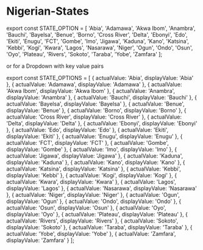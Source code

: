 # Nigerian-States

export const STATE_OPTION = [
    'Abia',
    'Adamawa',
    'Akwa Ibom',
    'Anambra',
    'Bauchi',
    'Bayelsa',
    'Benue',
    'Borno',
    'Cross River',
    'Delta',
    'Ebonyi',
    'Edo',
    'Ekiti',
    'Enugu',
    'FCT',
    'Gombe',
    'Imo',
    'Jigawa',
    'Kaduna',
    'Kano',
    'Katsina',
    'Kebbi',
    'Kogi',
    'Kwara',
    'Lagos',
    'Nasarawa',
    'Niger',
    'Ogun',
    'Ondo',
    'Osun',
    'Oyo',
    'Plateau',
    'Rivers',
    'Sokoto',
    'Taraba',
    'Yobe',
    'Zamfara'
];

or for a Dropdown with key value pairs

export const STATE_OPTIONS = [
    {
        actualValue: 'Abia',
        displayValue: 'Abia'
    },
    {
        actualValue: 'Adamawa',
        displayValue: 'Adamawa'
    },
    {
        actualValue: 'Akwa Ibom',
        displayValue: 'Akwa Ibom'
    },
    {
        actualValue: 'Anambra',
        displayValue: 'Anambra'
    },
    {
        actualValue: 'Bauchi',
        displayValue: 'Bauchi'
    },
    {
        actualValue: 'Bayelsa',
        displayValue: 'Bayelsa'
    },
    {
        actualValue: 'Benue',
        displayValue: 'Benue'
    },
    {
        actualValue: 'Borno',
        displayValue: 'Borno'
    },
    {
        actualValue: 'Cross River',
        displayValue: 'Cross River'
    },
    {
        actualValue: 'Delta',
        displayValue: 'Delta'
    },
    {
        actualValue: 'Ebonyi',
        displayValue: 'Ebonyi'
    },
    {
        actualValue: 'Edo',
        displayValue: 'Edo'
    },
    {
        actualValue: 'Ekiti',
        displayValue: 'Ekiti'
    },
    {
        actualValue: 'Enugu',
        displayValue: 'Enugu'
    },
    {
        actualValue: 'FCT',
        displayValue: 'FCT'
    },
    {
        actualValue: 'Gombe',
        displayValue: 'Gombe'
    },
    {
        actualValue: 'Imo',
        displayValue: 'Imo'
    },
    {
        actualValue: 'Jigawa',
        displayValue: 'Jigawa'
    },
    {
        actualValue: 'Kaduna',
        displayValue: 'Kaduna'
    },
    {
        actualValue: 'Kano',
        displayValue: 'Kano'
    },
    {
        actualValue: 'Katsina',
        displayValue: 'Katsina'
    },
    {
        actualValue: 'Kebbi',
        displayValue: 'Kebbi'
    },
    {
        actualValue: 'Kogi',
        displayValue: 'Kogi'
    },
    {
        actualValue: 'Kwara',
        displayValue: 'Kwara'
    },
    {
        actualValue: 'Lagos',
        displayValue: 'Lagos'
    },
    {
        actualValue: 'Nasarawa',
        displayValue: 'Nasarawa'
    },
    {
        actualValue: 'Niger',
        displayValue: 'Niger'
    },
    {
        actualValue: 'Ogun',
        displayValue: 'Ogun'
    },
    {
        actualValue: 'Ondo',
        displayValue: 'Ondo'
    },
    {
        actualValue: 'Osun',
        displayValue: 'Osun'
    },
    {
        actualValue: 'Oyo',
        displayValue: 'Oyo'
    },
    {
        actualValue: 'Plateau',
        displayValue: 'Plateau'
    },
    {
        actualValue: 'Rivers',
        displayValue: 'Rivers'
    },
    {
        actualValue: 'Sokoto',
        displayValue: 'Sokoto'
    },
    {
        actualValue: 'Taraba',
        displayValue: 'Taraba'
    },
    {
        actualValue: 'Yobe',
        displayValue: 'Yobe'
    },
    {
        actualValue: 'Zamfara',
        displayValue: 'Zamfara'
    }
];
